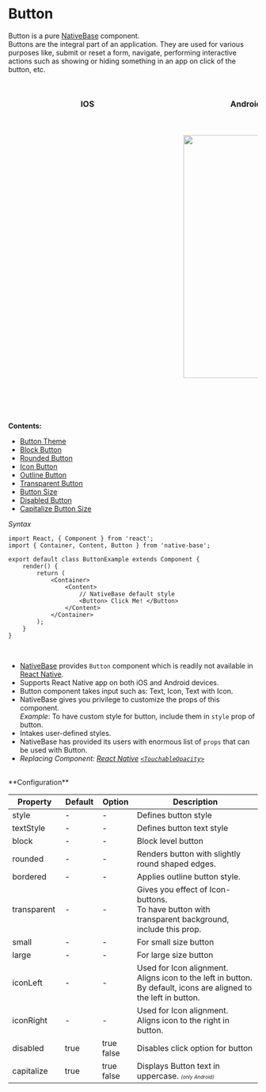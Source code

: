 # Button

Button is a pure [NativeBase](http://nativebase.io/) component.<br />
Buttons are the integral part of an application. They are used for various purposes like, submit or reset a form, navigate, performing interactive actions such as showing or hiding something in an app on click of the button, etc.


<br />
    <table>
      <thead>
        <tr style="border-style: hidden">
          <th style="border-style: hidden; padding-right: 34px;">IOS</th>
          <th style="padding-right: 140px;">Android</th>
        </tr>
      </thead>
      <thead>
        <tr style="border-style: hidden">
          <th style="border-style: hidden">
            <div style="background: url(../../assets/iphone.png) no-repeat; padding: 63px 20px 100px 18px; width: 292px"><img src="{{('../../assets/ios/components/button.png')}}" alt="" /></div></th>
          <th><div style="background: url(../../assets/android.png) no-repeat; padding: 45px 118px 68px 0px; background-size: 292px 576px;"><img height="490px" width="266px" src="{{('../../assets/android/components/button.png')}}" alt="" /></div></th>
        </tr>
      </thead>
    </table>

**Contents:**
* [Button Theme](/docs/components/button/ButtonTheme.md)
* [Block Button](/docs/components/button/BlockButton.md)
* [Rounded Button](/docs/components/button/RoundButton.md)
* [Icon Button](/docs/components/button/IconButton.md)
* [Outline Button](/docs/components/button/OutlineButton.md)
* [Transparent Button](/docs/components/button/TransparentButton.md)
* [Button Size](/docs/components/button/ButtonSize.md)
* [Disabled Button](/docs/components/button/DisabledButton.md)
* [Capitalize Button Size](/docs/components/button/CustomTextButton.md)


*Syntax*

<pre class="line-numbers"><code class="language-jsx">import React, { Component } from 'react';
import { Container, Content, Button } from 'native-base';
​
export default class ButtonExample extends Component {
    render() {
        return (
            &lt;Container>
                &lt;Content>
                    // NativeBase default style
                    &lt;Button> Click Me! &lt;/Button>
                &lt;/Content>
            &lt;/Container>
        );
    }
}</code></pre><br />

* [NativeBase](http://nativebase.io/) provides <code>Button</code> component which is readily not available in [React Native](https://facebook.github.io/react-native/).
* Supports React Native app on both iOS and Android devices.
* Button component takes input such as: Text, Icon, Text with Icon.
* NativeBase gives you privilege to customize the props of this component.<br />
  *Example*: To have custom style for button, include them in <code>style</code> prop of button.
* Intakes user-defined styles.
* NativeBase has provided its users with enormous list of <code>props</code> that can be used with Button.
* *Replacing Component: [React Native](https://facebook.github.io/react-native/) [<code>&lt;TouchableOpacity></code>](https://facebook.github.io/react-native/docs/touchableopacity.html)*

<br />
**Configuration**

<table class = "table table-bordered">
        <thead>
            <tr>
                <th>Property</th>
                <th>Default</th>
                <th>Option</th>
                <th width="50%">Description</th>
            </tr>
        </thead>
        <tbody>
            <tr>
                <td>style</td>
                <td> - </td>
                <td> - </td>
                <td>Defines button style</td>
            </tr>
            <tr>
                <td>textStyle</td>
                <td> - </td>
                <td> - </td>
                <td>Defines button text style</td>
            </tr>
            <tr>
                <td>block</td>
                <td> - </td>
                <td> - </td>
                <td>Block level button</td>
            </tr>
            <tr>
                <td>rounded</td>
                <td> - </td>
                <td> - </td>
                <td>Renders button with slightly round shaped edges.</td>
            </tr>
            <tr>
                <td>bordered</td>
                <td> - </td>
                <td> - </td>
                <td>Applies outline button style.</td>
            </tr>
            <tr>
                <td>transparent</td>
                <td> - </td>
                <td> - </td>
                <td>Gives you effect of Icon-buttons.<br />
                    To have button with transparent background, include this prop.
                </td>
            </tr>
            <tr>
                <td>small</td>
                <td> - </td>
                <td> - </td>
                <td>For small size button</td>
            </tr>
            <tr>
                <td>large</td>
                <td> - </td>
                <td> - </td>
                <td>For large size button</td>
            </tr>
            <tr>
                <td>iconLeft</td>
                <td> - </td>
                <td> - </td>
                <td>
                    Used for Icon alignment.<br />
                    Aligns icon to the left in button.<br />
                    By default, icons are aligned to the left in button.
                </td>
            </tr>
            <tr>
                <td>iconRight</td>
                <td> - </td>
                <td> - </td>
                <td>
                    Used for Icon alignment.<br />
                    Aligns icon to the right in button.
                </td>
            </tr>            
            <tr>
                <td>disabled</td>
                <td>true</td>
                <td>
                    true<br />
                    false
                </td>
                <td>
                    Disables click option for button
                </td>
            </tr>
            <tr>
                <td>capitalize</td>
                <td>true</td>
                <td>
                    true<br />
                    false
                </td>
                <td>
                    Displays Button text in uppercase.
                    <font size="1">
                    <i>(only Android)</i>
                </font>
                </td>
            </tr>
        </tbody>
    </table>
